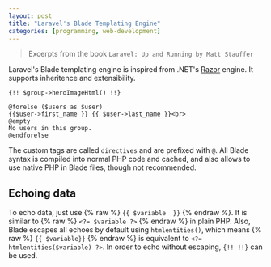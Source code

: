 ```yaml
---
layout: post
title: "Laravel's Blade Templating Engine"
categories: [programming, web-development]
---
```


> Excerpts from the book `Laravel: Up and Running by Matt Stauffer`

Laravel's Blade templating engine is inspired from .NET's [Razor](https://en.wikipedia.org/wiki/ASP.NET_Razor) engine. It supports inheritence and extensibility.

```
{!! $group->heroImageHtml() !!}

@forelse ($users as $user)
{{$user->first_name }} {{ $user->last_name }}<br>
@empty
No users in this group.
@endforelse
```

The custom tags are called `directives` and are prefixed with `@`. All Blade syntax is compiled into normal PHP code and cached, and also allows to use native PHP in Blade files, though not recommended.

## Echoing data
To echo data, just use {% raw %} `{{ $variable  }}` {% endraw %}. It is similar to {% raw %} `<?= $variable ?>` {% endraw %} in plain PHP. Also,  Blade escapes all echoes by default using `htmlentities()`, which means  {% raw %} `{{ $variable}}` {% endraw %} is equivalent to `<?= htmlentities($variable) ?>`. In order to echo without escaping, `{!! !!}` can be used.


